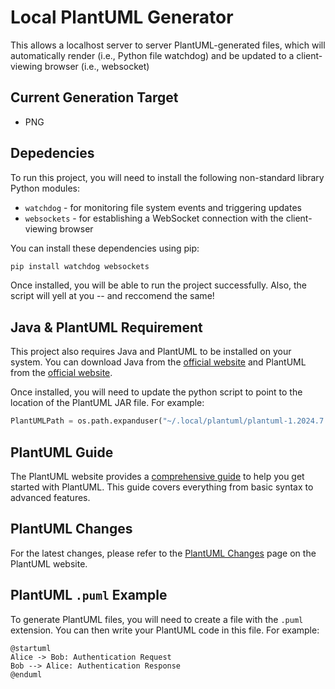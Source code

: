 Local PlantUML Generator
========================
This allows a localhost server to server PlantUML-generated files, which will automatically render (i.e., Python file watchdog) and be updated to a client-viewing browser (i.e., websocket)

Current Generation Target
-------------------------
* PNG

Depedencies
-----------
To run this project, you will need to install the following non-standard library Python modules:

- `watchdog` - for monitoring file system events and triggering updates
- `websockets` - for establishing a WebSocket connection with the client-viewing browser

You can install these dependencies using pip:

```bash
pip install watchdog websockets
```

Once installed, you will be able to run the project successfully.
Also, the script will yell at you -- and reccomend the same!

Java & PlantUML Requirement
---------------------------
This project also requires Java and PlantUML to be installed on your system. You can download Java from the [official website](https://www.java.com/en/download/) and PlantUML from the [official website](https://plantuml.com/download).

Once installed, you will need to update the python script to point to the location of the PlantUML JAR file. For example:

```python
PlantUMLPath = os.path.expanduser("~/.local/plantuml/plantuml-1.2024.7.jar")
```

PlantUML Guide
--------------
The PlantUML website provides a [comprehensive guide](https://plantuml.com/guide) to help you get started with PlantUML. This guide covers everything from basic syntax to advanced features.

PlantUML Changes
----------------
For the latest changes, please refer to the [PlantUML Changes](https://plantuml.com/changes) page on the PlantUML website.

PlantUML `.puml` Example
------------------------

To generate PlantUML files, you will need to create a file with the `.puml` extension. You can then write your PlantUML code in this file. For example:

```plantuml
@startuml
Alice -> Bob: Authentication Request
Bob --> Alice: Authentication Response
@enduml
```